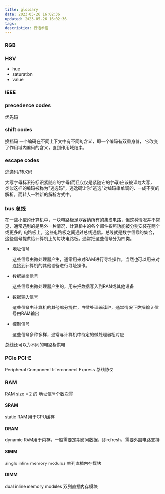 ```yaml
---
title: glossary
date: 2023-05-26 16:02:36
updated: 2023-05-26 16:02:36
tags:
description: 行话术语
---
```


### RGB

### HSV
- hue
- saturation
- value 

### IEEE

### precedence codes
优先码
### shift codes
换挡码
一个编码在不同上下文中有不同的含义，即一个编码有双重身份，
它改变了作用域内编码的含义，直到作用域结束。
### escape codes
逃逸码/转义码

大写字母标识符标识紧随它的字母(而且仅仅是紧随它的字母)应该被译为大写，
类似这样的编码被称为"逃逸码"，逃逸码让你"逃逸"对编码串单调的、一成不变的解析，而转入一种新的解析方式中。

### bus 总线
在一些小型的计算机中，一块电路板足以容纳所有的集成电路，但这种情况并不常见，通常遇到的是另外一种情况，计算机中的各个部件按照功能被分别安装在两个或更多的
电路板上，这些电路板之间通过总线通信。总线就是数字信号的集合，这些信号提供给计算机上的每块电路板。通常把这些信号分为四类。 
- 地址信号
    
    这些信号由微处理器产生，通常用来对RAM进行寻址操作，当然也可以用来对连接到计算机的其他设备进行寻址操作。
- 数据输出信号

    这些信号由微处理器产生的，用来把数据写入到RAM或其他设备
- 数据输入信号

    这些信号由计算机的其他部分提供，由微处理器读取，通常情况下数据输入信号由RAM输出
- 控制信号
    
    这些信号多种多样，通常与计算机中特定的微处理器相对应

总线还可以为不同的电路板供电

### PCIe PCI-E
Peripheral Component Interconnect Express
总线协议

### RAM
RAM size = 2 的 地址信号个数次幂
#### SRAM
static RAM 用于CPU缓存 
#### DRAM
dynamic RAM用于内存，一般需要定期访问数据，即refresh，需要外围电路支持
#### SIMM
single inline memory modules 单列直插内存模块
#### DIMM
dual inline memory modules 双列直插内存模块

